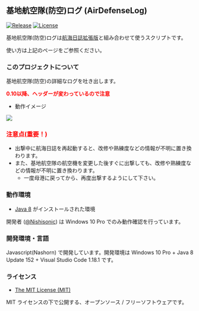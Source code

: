 
基地航空隊(防空)ログ (AirDefenseLog)
--

[![Release](https://img.shields.io/github/release/Nishisonic/AirDefenseLog.svg)](https://github.com/Nishisonic/AirDefenseLog/releases/latest)
[![License](https://img.shields.io/npm/l/express.svg)](https://docs.google.com/spreadsheets/d/1gSYgCPTMV7_bDerWTs_KCgVnhdaJQnFVFXcw5cFCqos/edit#gid=761755938)


基地航空隊(防空)ログは[航海日誌拡張版](http://nekopanda.blog.jp/)と組み合わせて使うスクリプトです。

使い方は上記のページをご参照ください。

### このプロジェクトについて

基地航空隊(防空)の詳細なログを吐き出します。

<span style="color: red; ">__0.10以降、ヘッダーが変わっているので注意__</span>

* 動作イメージ

![](https://pbs.twimg.com/media/CydrkLeUcAAl55b.jpg)

### <span style="color: red; ">注意点(重要！)</span>
* 出撃中に航海日誌を再起動すると、改修や熟練度などの情報が不明に置き換わります。
* また、基地航空隊の航空機を変更した後すぐに出撃しても、改修や熟練度などの情報が不明に置き換わります。
  * 一度母港に戻ってから、再度出撃するようにして下さい。

### 動作環境

* [Java 8](https://java.com/ja/download/) がインストールされた環境

開発者 ([@Nishisonic](https://twitter.com/Nishisonic)) は Windows 10 Pro でのみ動作確認を行っています。


### 開発環境・言語

Javascript(Nashorn) で開発しています。開発環境は Windows 10 Pro + Java 8 Update 152 + Visual Studio Code 1.18.1 です。

### ライセンス

* [The MIT License (MIT)](https://docs.google.com/spreadsheets/d/1gSYgCPTMV7_bDerWTs_KCgVnhdaJQnFVFXcw5cFCqos/edit#gid=761755938)

MIT ライセンスの下で公開する、オープンソース / フリーソフトウェアです。
